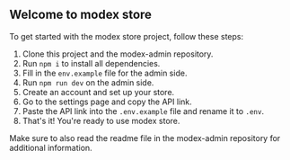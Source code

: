 ## Welcome to modex store

To get started with the modex store project, follow these steps:

1. Clone this project and the modex-admin repository.
2. Run `npm i` to install all dependencies.
3. Fill in the `env.example` file for the admin side.
4. Run `npm run dev` on the admin side.
5. Create an account and set up your store.
6. Go to the settings page and copy the API link.
7. Paste the API link into the `.env.example` file and rename it to `.env`.
8. That's it! You're ready to use modex store.

Make sure to also read the readme file in the modex-admin repository for additional information.
